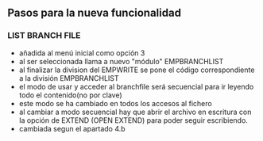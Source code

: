 ## Pasos para la nueva funcionalidad

### LIST BRANCH FILE

- añadida al menú inicial como opción 3
- al ser seleccionada llama a nuevo "módulo" EMPBRANCHLIST
- al finalizar la division del  EMPWRITE se pone el código correspondiente a la división EMPBRANCHLIST
- el modo de usar y acceder al branchfile será secuencial para ir leyendo todo el contenido(no por clave)
- este modo se ha cambiado en todos los accesos al fichero
- al cambiar a modo secuencial hay que abrir el archivo en escritura con la opción de EXTEND (OPEN EXTEND) para poder seguir escribiendo.
- cambiada segun el apartado 4.b
